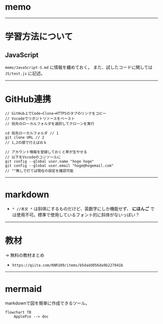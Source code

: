 # memo

---

# 学習方法について

## JavaScript
`memo/JavaScript-S.md` に情報を纏めておく。
また、試したコードに関しては `JS/test.js` に記述。

---

# GitHub連携
```
// GitHub上でCode→Clone→HTTPSのタブのリンクをコピー
// Vscodeでリポジトリソースをペースト
// 宛先のローカルフォルダを選択してクローンを実行

cd 宛先ローカルフォルダ // 1
git clone URL // 2
// 1,2の順で行えばおｋ

// アカウント情報を登録しておくと草が生やせる
// 以下をVscodeのコンソールに
git config --global user.name "hoge hoge"
git config --global user.email "hoge@hogemail.com"
// ""無しで打てば現在の設定を確認可能
```

---

# markdown

-  ` * //本文 * ` は斜体にするものだけど、英数字にしか機能せず、 **にほんご** では使用不可。標準で使用しているフォント的に斜体がないっぽい？


---

# 教材

→ 無料の教材まとめ
- `https://qiita.com/KNR109/items/b5dadd056da9b227041b`

---

# mermaid

markdownで図を簡単に作成できるツール。

```mermaid
flowchart TB
    ApplePie --> doc
```
